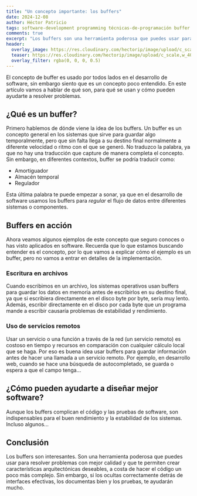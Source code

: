 ```yaml
---
title: "Un concepto importante: los buffers"
date: 2024-12-08
author: Héctor Patricio
tags: software-development programming técnicas-de-programación buffer
comments: true
excerpt: "Los buffers son una herramienta poderosa que puedes usar para resolver problemas."
header:
  overlay_image: https://res.cloudinary.com/hectorip/image/upload/c_scale,w_1400/v1733894437/philip-oroni-0Nh06vUjbLw-unsplash_q3mcrp.jpg
  teaser: https://res.cloudinary.com/hectorip/image/upload/c_scale,w_400/v1733894437/philip-oroni-0Nh06vUjbLw-unsplash_q3mcrp.jpg
  overlay_filter: rgba(0, 0, 0, 0.5)
---
```


El concepto de buffer es usado por todos lados en el desarrollo de software, sin embargo siento
que es un concepto poco entendido. En este artículo vamos a hablar de qué son, para qué se usan
y cómo pueden ayudarte a resolver problemas.

## ¿Qué es un buffer?

Primero hablemos de dónde viene la idea de los buffers. Un buffer es un concepto general en
los sistemas que sirve para guardar algo temporalmente, pero que sin falta llega a su
destino final normalmente a diferente velocidad o ritmo con el que se generó. No traduzco la
palabra, ya que no hay una traducción que capture de manera completa el concepto. Sin embargo,
en diferentes contextos, buffer se podría traducir como:

- Amortiguador
- Almacén temporal
- Regulador

Esta última palabra te puede empezar a sonar, ya que en el desarrollo de software usamos
los buffers para _regular_ el flujo de datos entre diferentes sistemas o componentes.

## Buffers en acción

Ahora veamos algunos ejemplos de este concepto que seguro conoces o has visto aplicados en
software. Recuerda que lo que estamos buscando entender es el concepto, por lo que vamos a
explicar cómo el ejemplo es un buffer, pero no vamos a entrar en detalles de la implementación.

### Escritura en archivos

Cuando escribimos en un archivo, los sistemas operativos usan buffers para guardar los datos
en memoria antes de escribirlos en su destino final, ya que si escribiera directamente en el disco
byte por byte, sería muy lento. Además, escribir directamente en el disco por cada byte que un
programa mande a escribir causaría problemas de estabilidad y rendimiento.

### Uso de servicios remotos

Usar un servicio o una función a través de la red (un servicio remoto) es costoso en tiempo
y recursos en comparación con cualquier cálculo local que se haga. Por eso es buena idea
usar buffers para guardar información antes de hacer una llamada a un servicio remoto.
Por ejemplo, en desarrollo web, cuando se hace una búsqueda de autocompletado, se guarda
o espera a que el campo tenga...

## ¿Cómo pueden ayudarte a diseñar mejor software?

Aunque los buffers complican el código y las pruebas de software, son indispensables para
el buen rendimiento y la estabilidad de los sistemas. Incluso algunos...

## Conclusión

Los buffers son interesantes. Son una herramienta poderosa que puedes usar para resolver
problemas con mejor calidad y que te permiten crear características arquitectónicas
deseables, a costa de hacer el código un poco más complejo. Sin embargo, si los ocultas
correctamente detrás de interfaces efectivas, los documentas bien y los pruebas,
te ayudarán mucho.
